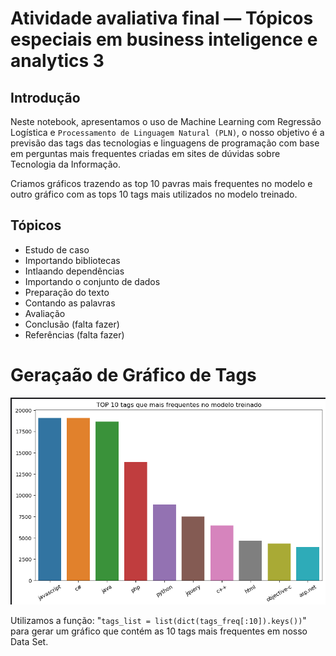 # Atividade avaliativa final — Tópicos especiais em business inteligence e analytics 3

## Introdução

Neste notebook, apresentamos o uso de Machine Learning com Regressão Logística e `Processamento de Linguagem Natural (PLN)`, o nosso objetivo é a previsão das tags das tecnologias e linguagens de programação com base em perguntas mais frequentes criadas em sites de dúvidas sobre Tecnologia da Informação.

Criamos gráficos trazendo as top 10 pavras mais frequentes no modelo e outro gráfico com as tops 10 tags mais utilizados no modelo treinado.

## Tópicos 

- Estudo de caso
- Importando bibliotecas
- Intlaando dependências
- Importando o conjunto de dados
- Preparação do texto
- Contando as palavras
- Avaliação
- Conclusão (falta fazer)
- Referências (falta fazer)

# Geraçaão de Gráfico de Tags

![Image Alt Text](./images/tags.png)

Utilizamos a função: "```tags_list = list(dict(tags_freq[:10]).keys())```" para gerar um gráfico que contém as 10 tags mais frequentes em nosso Data Set.